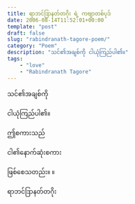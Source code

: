 ```yaml
---
title: ရာဘင်ဒြာနတ်တဂိုး ရဲ့ ကဗျာတစ်ပုဒ်
date: 2006-08-14T11:52:01+00:00
template: "post"  
draft: false  
slug: "rabindranath-tagore-poem/"  
category: "Poem"
description: "သင်၏အချစ်ကို ငါယုံကြည်ပါ၏။"
tags:
    - "love"
    - "Rabindranath Tagore"
---
```


သင်၏အချစ်ကို
  
ငါယုံကြည်ပါ၏။
  
ဤစကားသည်
  
ငါ၏နောက်ဆုံးစကား
  
ဖြစ်စေသတည်း။ ။

ရာဘင်ဒြာနတ်တဂိုး